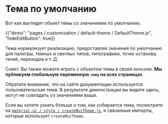 # Тема по умолчанию

<p class="description">Вот как выглядит объект темы со значениями по умолчанию.</p>

{{"demo": "pages / customization / default-theme / DefaultTheme.js", "hideEditButton": true}}

Тема нормализует реализацию, предоставляя значения по умолчанию для палитры, темных и светлых типов, типографики, точек останова, теней, переходов и т. Д.

Совет. Вы также можете играть с объектом темы в своей консоли. **Мы публикуем глобальную переменную `тему` на всех страницах**.

Обратите внимание, что на сайте документации используется пользовательская тема. В результате демонстрации вы видите здесь, могут не совпадать со значениями выше.

Если вы хотите узнать больше о том, как собирается тема, посмотрите на [`material-ui / style / createMuiTheme.js`](https://github.com/mui-org/material-ui/blob/master/packages/material-ui/src/styles/createMuiTheme.js), и связанные импорты, которые использует `createMuiTheme`.